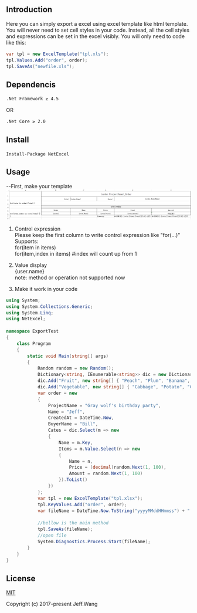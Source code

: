 ## Introduction
Here you can simply export a excel using excel template like html template. You will never need to set cell styles in your code. Instead, all the cell styles and expressions can be set in the excel visibly. You will only need to code like this:
```c#
var tpl = new ExcelTemplate("tpl.xls");
tpl.Values.Add("order", order);
tpl.SaveAs("newfile.xls");
```

## Dependencis
```bash
.Net Framework ≥ 4.5
```
OR
```bash
.Net Core ≥ 2.0
```

## Install
```nuget
Install-Package NetExcel
```

## Usage
--First, make your template
<a href="https://github.com/jeff1992/NetExcel/blob/master/tpl.png">
	<img src="https://github.com/jeff1992/NetExcel/blob/master/tpl.png">
</a>
1. Control expression<br>
	Please keep the first column to write control expression like "for(...)"<br>
	Supports:<br>
		for(item in items)<br>
		for(item,index in items)	#index will count up from 1<br>
2. Value display<br>
	{user.name}<br>
	note: method or operation not supported now<br>
	
3. Make it work in your code

```c#
using System;
using System.Collections.Generic;
using System.Linq;
using NetExcel;

namespace ExportTest
{
	class Program
	{
		static void Main(string[] args)
		{
			Random random = new Random();
			Dictionary<string, IEnumerable<string>> dic = new Dictionary<string, IEnumerable<string>>();
			dic.Add("Fruit", new string[] { "Peach", "Plum", "Banana", "Pear" });
			dic.Add("Vegetable", new string[] { "Cabbage", "Potato", "Cucumber", "Bear" });
			var order = new
			{
				ProjectName = "Gray wolf's birthday party",
				Name = "Jeff",
				CreatedAt = DateTime.Now,
				BuyerName = "Bill",
				Cates = dic.Select(m => new
				{
					Name = m.Key,
					Items = m.Value.Select(n => new
					{
						Name = n,
						Price = (decimal)random.Next(1, 100),
						Amount = random.Next(1, 100)
					}).ToList()
				})
			};
			var tpl = new ExcelTemplate("tpl.xlsx");
			tpl.KeyValues.Add("order", order);
			var fileName = DateTime.Now.ToString("yyyyMMddHHmmss") + ".xlsx";

			//bellow is the main method
			tpl.SaveAs(fileName);
			//open file
			System.Diagnostics.Process.Start(fileName);
        }
	}
}

```

## License

[MIT](https://github.com/jeff1992/NetExcel/blob/master/LICENSE)

Copyright (c) 2017-present Jeff.Wang
